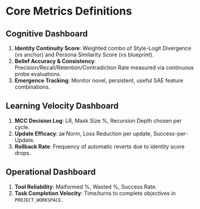 # Core Metrics Definitions

## Cognitive Dashboard
1.  **Identity Continuity Score**: Weighted combo of Style-Logit Divergence (vs anchor) and Persona Similarity Score (vs blueprint).
2.  **Belief Accuracy & Consistency**: Precision/Recall/Retention/Contradiction Rate measured via continuous probe evaluations.
3.  **Emergence Tracking**: Monitor novel, persistent, useful SAE feature combinations.

## Learning Velocity Dashboard
1.  **MCC Decision Log**: LR, Mask Size %, Recursion Depth chosen per cycle.
2.  **Update Efficacy**: `ΔW` Norm, Loss Reduction per update, Success-per-Update.
3.  **Rollback Rate**: Frequency of automatic reverts due to identity score drops.

## Operational Dashboard
1.  **Tool Reliability**: Malformed %, Wasted %, Success Rate.
2.  **Task Completion Velocity**: Time/turns to complete objectives in `PROJECT_WORKSPACE`.
